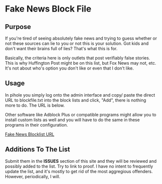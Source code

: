 
# Fake News Block File

## Purpose

If you're tired of seeing absolutely fake news and trying to guess whether or not these sources can lie to you or not this is your solution. Got kids and don't want their brains full of lies? That's what this is for.

Basically, the criteria here is only outlets that post verifiably false stories. This is why Huffington Post might be on this list, but Fox News may not, etc. It's not about who's option you don't like or even that I don't like.

## Usage

In pihole you simply log onto the admin interface and copy/ paste the direct URL to blockfile.txt into the block lists and click, "Add", there is nothing more to do. The URL is below.

Other software like Adblock Plus or compatible programs might allow you to install custom lists as well and you will have to do the same in these programs in their configuration.

[Fake News Blocklist URL](https://raw.githubusercontent.com/redpillx2/fake-news-blocker/main/blockfile.txt)

## Additions To The List

Submit them in the **ISSUES** section of this site and they will be reviewed and possibly added to the list. Try to link to proof. I have no intent to frequently update the list, and it's mostly to get rid of the most aggregious offenders. However, periodically, I will. 


